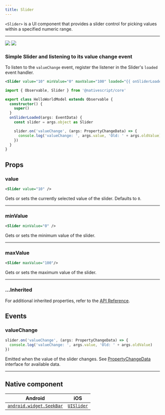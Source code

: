 ```yaml
---
title: Slider
---
```


<!-- TODO: Add flavors -->

`<Slider>` is a UI component that provides a slider control for picking values within a specified numeric range.

---

<DeviceFrame type="ios">
<img  src="https://raw.githubusercontent.com/nativescript-vue/nativescript-vue-ui-tests/master/screenshots/ios-simulator103iPhone6/Slider.png"/>
</DeviceFrame>
<DeviceFrame type="android">
<img src="https://raw.githubusercontent.com/nativescript-vue/nativescript-vue-ui-tests/master/screenshots/android23/Slider.png" />
</DeviceFrame>

### Simple Slider and listening to its value change event

<!-- /// flavor plain -->

To listen to the `valueChange` event, register the listener in the Slider's `loaded` event handler.

<!-- Is the preceeding phrase accurate -->

```xml
<Slider value="10" minValue="0" maxValue="100" loaded="{{ onSliderLoaded }}" />
```

```ts
import { Observable, Slider } from '@nativescript/core'

export class HelloWorldModel extends Observable {
  constructor() {
    super()
  }
  onSliderLoaded(args: EventData) {
    const slider = args.object as Slider

    slider.on('valueChange', (args: PropertyChangeData) => {
      console.log('valueChange: ', args.value, 'Old: ' + args.oldValue)
    })
  }
}
```

<!-- ///

/// flavor angular

```xml
<Slider
  value="10"
  minValue="0"
  maxValue="100"
  (valueChange)="onSliderValueChange($event)"
>
</Slider>
```

```ts
import { Component } from '@angular/core'
import { Slider } from '@nativescript/core'

@Component({
  moduleId: module.id,
  templateUrl: './usage.component.html'
})
export class UsageComponent {
  onSliderValueChange(args) {
    const slider = args.object as Slider
    console.log(`Slider new value ${args.value}`)
  }
}
```

///

/// flavor vue

```xml
<Slider value="80" @valueChange="onValueChanged" />
```

`<Slider>` provides two-way data binding using `v-model`:

```xml
<Slider v-model="value" />
```

///

/// flavor svelte

```tsx
<slider value="80" on:valueChange="{onValueChanged}" />
```

`<slider>` provides two-way data binding of `value`:

```xml
<slider bind:value="{value}" />
```

///

/// flavor react

```tsx
<slider value={0} onValueChange={onValueChange} />
```

/// -->

## Props

### value

```xml
<Slider value="10" />
```

Gets or sets the currently selected value of the slider. Defaults to `0`.

---

### minValue

```xml
<Slider minValue="0" />
```

Gets or sets the minimum value of the slider.

---

### maxValue

```xml
<Slider maxValue="100"/>
```

Gets or sets the maximum value of the slider.

---

### ...Inherited

For additional inherited properties, refer to the [API Reference](https://docs.nativescript.org/api-reference/classes/slider).

## Events

### valueChange

```ts
slider.on('valueChange', (args: PropertyChangeData) => {
  console.log('valueChange: ', args.value, 'Old: ' + args.oldValue)
})
```

Emitted when the value of the slider changes. See [PropertyChangeData](https://docs.nativescript.org/api-reference/interfaces/propertychangedata) interface for available data.

---

## Native component

| Android                                                                                         | iOS                                                                    |
| ----------------------------------------------------------------------------------------------- | ---------------------------------------------------------------------- |
| [`android.widget.SeekBar`](https://developer.android.com/reference/android/widget/SeekBar.html) | [`UISlider`](https://developer.apple.com/documentation/uikit/uislider) |

